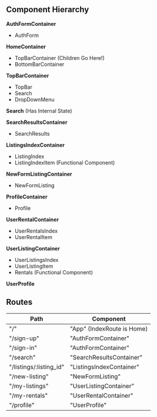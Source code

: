## Component Hierarchy

**AuthFormContainer**
 - AuthForm

**HomeContainer**
 - TopBarContainer
  (Children Go Here!)
 - BottomBarContainer

**TopBarContainer**
 - TopBar
  - Search
  - DropDownMenu

**Search**
(Has Internal State)

**SearchResultsContainer**
 - SearchResults

**ListingsIndexContainer**
 - ListingIndex
  - ListingIndexItem (Functional Component)

**NewFormListingContainer**
 - NewFormListing

**ProfileContainer**
 - Profile

**UserRentalContainer**
- UserRentalsIndex
 - UserRentalItem

**UserListingContainer**
- UserListingsIndex
 - UserListingItem
  - Rentals (Functional Component)

**UserProfile**

## Routes

|Path                        | Component                 |
|----------------------------|---------------------------|
| "/"                        | "App" (IndexRoute is Home)|
| "/sign-up"                 | "AuthFormContainer"       |
| "/sign-in"                 | "AuthFormContainer"       |
| "/search"                  | "SearchResultsContainer"  |
| "/listings/:listing_id"    | "ListingsIndexContainer"  |
| "/new-listing"             | "NewFormListing"          |
| "/my-listings"             | "UserListingContainer"    |
| "/my-rentals"              | "UserRentalContainer"     |
| "/profile"                 | "UserProfile"             |
